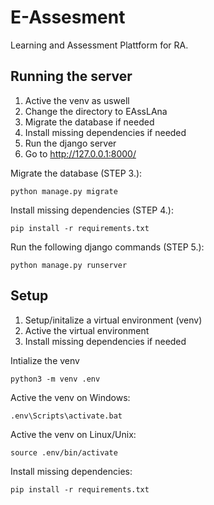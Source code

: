 # E-Assesment

Learning and Assessment Plattform for RA.

## Running the server

1. Active the venv as uswell
2. Change the directory to EAssLAna
3. Migrate the database if needed
4. Install missing dependencies if needed
5. Run the django server
6. Go to http://127.0.0.1:8000/

Migrate the database (STEP 3.):
```
python manage.py migrate
```

Install missing dependencies (STEP 4.):
```
pip install -r requirements.txt 
```

Run the following django commands (STEP 5.):
```
python manage.py runserver
```

## Setup 

1. Setup/initalize a virtual environment (venv)
2. Active the virtual environment
3. Install missing dependencies if needed

Intialize the venv
```
python3 -m venv .env
```

Active the venv on Windows:
```
.env\Scripts\activate.bat
```

Active the venv on Linux/Unix:
```
source .env/bin/activate
```

Install missing dependencies:
```
pip install -r requirements.txt 
```
